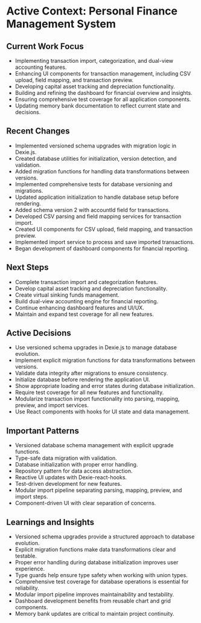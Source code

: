 # Active Context: Personal Finance Management System

## Current Work Focus
- Implementing transaction import, categorization, and dual-view accounting features.
- Enhancing UI components for transaction management, including CSV upload, field mapping, and transaction preview.
- Developing capital asset tracking and depreciation functionality.
- Building and refining the dashboard for financial overview and insights.
- Ensuring comprehensive test coverage for all application components.
- Updating memory bank documentation to reflect current state and decisions.

## Recent Changes
- Implemented versioned schema upgrades with migration logic in Dexie.js.
- Created database utilities for initialization, version detection, and validation.
- Added migration functions for handling data transformations between versions.
- Implemented comprehensive tests for database versioning and migrations.
- Updated application initialization to handle database setup before rendering.
- Added schema version 2 with accountId field for transactions.
- Developed CSV parsing and field mapping services for transaction import.
- Created UI components for CSV upload, field mapping, and transaction preview.
- Implemented import service to process and save imported transactions.
- Began development of dashboard components for financial reporting.

## Next Steps
- Complete transaction import and categorization features.
- Develop capital asset tracking and depreciation functionality.
- Create virtual sinking funds management.
- Build dual-view accounting engine for financial reporting.
- Continue enhancing dashboard features and UI/UX.
- Maintain and expand test coverage for all new features.

## Active Decisions
- Use versioned schema upgrades in Dexie.js to manage database evolution.
- Implement explicit migration functions for data transformations between versions.
- Validate data integrity after migrations to ensure consistency.
- Initialize database before rendering the application UI.
- Show appropriate loading and error states during database initialization.
- Require test coverage for all new features and functionality.
- Modularize transaction import functionality into parsing, mapping, preview, and import services.
- Use React components with hooks for UI state and data management.

## Important Patterns
- Versioned database schema management with explicit upgrade functions.
- Type-safe data migration with validation.
- Database initialization with proper error handling.
- Repository pattern for data access abstraction.
- Reactive UI updates with Dexie-react-hooks.
- Test-driven development for new features.
- Modular import pipeline separating parsing, mapping, preview, and import steps.
- Component-driven UI with clear separation of concerns.

## Learnings and Insights
- Versioned schema upgrades provide a structured approach to database evolution.
- Explicit migration functions make data transformations clear and testable.
- Proper error handling during database initialization improves user experience.
- Type guards help ensure type safety when working with union types.
- Comprehensive test coverage for database operations is essential for reliability.
- Modular import pipeline improves maintainability and testability.
- Dashboard development benefits from reusable chart and grid components.
- Memory bank updates are critical to maintain project continuity.
